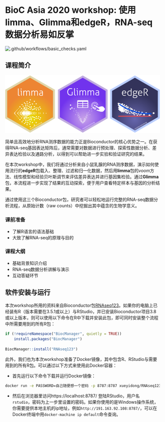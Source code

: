 # BioC Asia 2020 workshop: 使用limma、Glimma和edgeR，RNA-seq数据分析易如反掌

![.github/workflows/basic_checks.yaml](https://github.com/XueyiDong/RNAseq123CN/workflows/.github/workflows/basic_checks.yaml/badge.svg)

## 课程简介



![](vignettes/stickers.png)

简单且高效地分析RNA测序数据的能力正是Bioconductor的核心优势之一。在获得RNA-seq基因表达矩阵后，通常需要对数据进行预处理、探索性数据分析、差异表达检验以及通路分析，以得到可以帮助进一步实验和验证研究的结果。

 在本次workshop中，我们将通过分析来自小鼠乳腺的RNA测序数据，演示如何使用流行的**edgeR**包载入、整理、过滤和归一化数据，然后用**limma**包的*voom*方法、线性模型和经验贝叶斯调节来评估差异表达并进行基因集检验。通过**Glimma**包，本流程进一步实现了结果的互动探索，便于用户查看特定样本与基因的分析结果。

通过使用这三个Bioconductor包，研究者可以轻松地运行完整的RNA-seq数据分析流程，从原始计数（raw counts）中挖掘出其中蕴含的生物学意义。

### 课前准备

* 了解R语言的语法基础
* 大致了解RNA-seq的原理与目的

### 课程大纲

* 基础背景知识介绍
* RNA-seq数据分析讲解与演示
* 互动答疑环节

## 软件安装与运行

本次workshop所用的资料来自Bioconductor包[RNAseq123](https://bioconductor.org/packages/release/workflows/html/RNAseq123.html)。如果你的电脑上已经装有R（版本需要在3.5.1或以上）与RStudio，并已安装Bioconductor项目3.8或以上版本，则可以使用以下命令在R中下载并安装此包，即可同时安装整个流程中所需要用到的所有R包：

```R
if (!requireNamespace("BiocManager", quietly = TRUE))
    install.packages("BiocManager")

BiocManager::install("RNAseq123")
```

此外，我们也为本次workshop准备了Docker镜像，其中包含R、RStudio与需要用到的所有R包。可以通过以下方式来使用此Docker容器：

* 首先运行以下命令下载并运行Docker镜像：

```sh
docker run -e PASSWORD=自己随便想一个密码 -p 8787:8787 xueyidong/RNAseq123CN
```
* 然后在浏览器里访问https://localhost:8787/ 登陆RStudio，用户名 `rstudio`，密码为上一步里设置的密码。如果你使用的是Windows操作系统，你需要提供本地主机的ip地址，例如`http://191.163.92.108:8787/`，可以在Docker终端中用`docker-machine ip default`命令查询。
